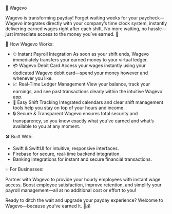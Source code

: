 💸 Wagevo

Wagevo is transforming payday! Forget waiting weeks for your paycheck—Wagevo integrates directly with your company’s time clock system, instantly delivering earned wages right after each shift. No more waiting, no hassle—just immediate access to the money you’ve earned. 🚀

🌟 How Wagevo Works:
 - ⏱ Instant Payroll Integration
As soon as your shift ends, Wagevo immediately transfers your earned money to your virtual ledger.
 - 💳 Wagevo Debit Card
Access your wages instantly using your dedicated Wagevo debit card—spend your money however and whenever you like.
 - 📈 Real-Time Ledger Management
View your balance, track your earnings, and see past transactions clearly within the intuitive Wagevo app.
 - 📅 Easy Shift Tracking
Integrated calendars and clear shift management tools help you stay on top of your hours and income.
 - 🔒 Secure & Transparent
Wagevo ensures total security and transparency, so you know exactly what you’ve earned and what’s available to you at any moment.

🛠️ Built With:
 - Swift & SwiftUI for intuitive, responsive interfaces.
 - Firebase for secure, real-time backend integration.
 - Banking Integrations for instant and secure financial transactions.

💡 For Businesses:

Partner with Wagevo to provide your hourly employees with instant wage access. Boost employee satisfaction, improve retention, and simplify your payroll management—all at no additional cost or effort to you!

Ready to ditch the wait and upgrade your payday experience? Welcome to Wagevo—because you’ve earned it. 🌟💰